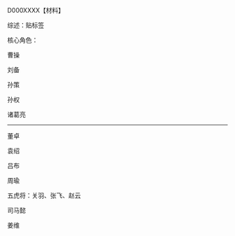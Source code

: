 D000XXXX【材料】

综述：贴标签



核心角色：

曹操



刘备



孙策



孙权



诸葛亮



---



董卓



袁绍



吕布



周瑜



五虎将：关羽、张飞、赵云



司马懿



姜维